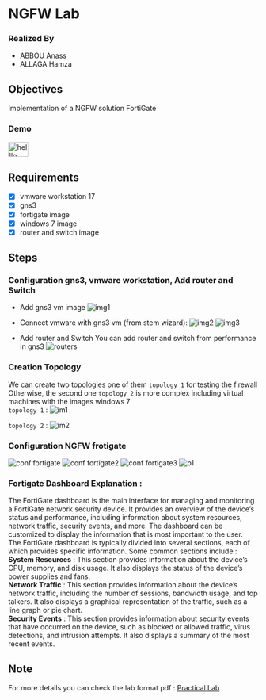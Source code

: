 # NGFW Lab

### Realized By
- [ABBOU Anass](https://github.com/anassabbou)
- ALLAGA Hamza
## Objectives
Implementation of a NGFW solution FortiGate
### Demo
<a href="https://youtu.be/UmWeIs3x-K8" target="blank"><img align="center" src="https://raw.githubusercontent.com/rahuldkjain/github-profile-readme-generator/master/src/images/icons/Social/youtube.svg" alt="helllo" height="30" width="40" /></a>

## Requirements
- [x] vmware workstation 17
- [x] gns3
- [x] fortigate image
- [x] windows 7 image
- [x] router and switch image

## Steps

### Configuration gns3, vmware workstation, Add router and Switch<br/>
- Add gns3 vm image
![img1](https://user-images.githubusercontent.com/99830093/212725309-148970b7-971f-4bdc-8195-57787744c467.png)
- Connect vmware with gns3 vm (from stem wizard):
![img2](https://user-images.githubusercontent.com/99830093/212725588-e48dff8d-ca8c-41cb-b796-7325b9d10992.png)
![img3](https://user-images.githubusercontent.com/99830093/212725793-49ffdd2b-2a5d-49fb-949a-3482f3884dc1.png)

- Add router and Switch
You can add router and switch from performance in gns3 
![routers](https://user-images.githubusercontent.com/99830093/212731191-a5c2f23b-968f-48c7-8046-f203b676e278.png)

### Creation Topology
We can create two topologies one of them `topology 1` for testing the firewall Otherwise, the second one `topology 2` is more complex including virtual machines with the images windows 7<br/>
`topology 1` :
![im1](https://user-images.githubusercontent.com/99830093/212726637-5744948c-7f4e-4205-8883-5457d08d6991.png)

`topology 2` :
![im2](https://user-images.githubusercontent.com/99830093/212726377-96b313aa-37d7-49c8-88c2-5c36ded1ede3.png)

### Configuration NGFW frotigate
![conf fortigate](https://user-images.githubusercontent.com/99830093/212727304-d6a9491a-9a75-428a-ac9a-cf73b8a365a7.png)
![conf fortigate2](https://user-images.githubusercontent.com/99830093/212727310-46e8bd4b-7567-4978-a2c0-ac4a350f0e75.png)
![conf fortigate3](https://user-images.githubusercontent.com/99830093/212729495-2e5127e2-8911-4357-bc8c-dd5864913d4c.png)
![p1](https://user-images.githubusercontent.com/99830093/212728436-9c0290c0-2608-4383-a317-abd398d7243c.png)
### Fortigate Dashboard Explanation :<br/>
The FortiGate dashboard is the main interface for managing and monitoring a FortiGate network security device. It provides an overview of the device’s status and performance, including information about system resources, network traffic, security events, and more. The dashboard can be customized to display the information that is most important to the user.<br/>
The FortiGate dashboard is typically divided into several sections, each of which provides specific information. Some common sections include :<br/>
**System Resources** : This section provides information about the device’s CPU, memory, and disk usage. It also displays the status of the device’s
power supplies and fans.<br/>
**Network Traffic** : This section provides information about the device’s network traffic, including the number of sessions, bandwidth usage, and
top talkers. It also displays a graphical representation of the traffic, such as a line graph or pie chart.<br/>
**Security Events** : This section provides information about security events that have occurred on the device, such as blocked or allowed traffic, virus detections, and intrusion attempts. It also displays a summary of the most recent events.

## Note
For more details you can check the lab format pdf :
<a href="https://drive.google.com/file/d/1_Y9JUpR7nIIxIVHA4G3vHJ0J8o_0zf2m/view?usp=sharing">Practical Lab</a>

